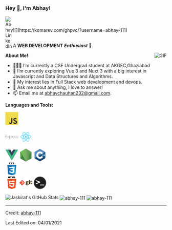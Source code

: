 <h3 title="hehehe"> Hey 👋, I'm Abhay!</h3>

<a href="https://www.linkedin.com/in/abhay-chauhan-851752199/">
  <img align="left" alt="Abhay LinkedIn" width="24px" src="https://cdn.jsdelivr.net/npm/simple-icons@v3/icons/linkedin.svg" />
</a>
<br></br>
![](https://komarev.com/ghpvc/?username=abhay-111)


<br />
<br />

A **WEB DEVELOPMENT** ***Enthusiast*** 🚀.
 

  <img align="right" alt="GIF" src="https://i.pinimg.com/originals/e4/26/70/e426702edf874b181aced1e2fa5c6cde.gif" />

**About Me!**

- 👨🏽‍💻 I’m currently a CSE Undergrad student at AKGEC,Ghaziabad
- 🌱 I’m currently exploring Vue 3 and Nuxt 3 with a big interest in Javascript and Data Structures and Algorithms. 
- 🤔 My interest lies in Full Stack web development and devops.
- 💬 Ask me about anything, I love to answer!
- 📫 Email me at [abhaychauhan232@gmail.com](mailto:abhaychauhan232@gmail.com).



**Languages and Tools:**  


<code><img height="40" src="https://raw.githubusercontent.com/github/explore/80688e429a7d4ef2fca1e82350fe8e3517d3494d/topics/javascript/javascript.png"></code>


<code><img height="40" src="https://raw.githubusercontent.com/github/explore/80688e429a7d4ef2fca1e82350fe8e3517d3494d/topics/express/express.png"></code>
<code><img height="40" src="https://raw.githubusercontent.com/github/explore/80688e429a7d4ef2fca1e82350fe8e3517d3494d/topics/react/react.png"></code>

<code><img height="40" src="https://raw.githubusercontent.com/github/explore/80688e429a7d4ef2fca1e82350fe8e3517d3494d/topics/vue/vue.png"></code>
<code><img height="40" src="https://raw.githubusercontent.com/github/explore/80688e429a7d4ef2fca1e82350fe8e3517d3494d/topics/nodejs/nodejs.png"></code>
<code><img height="40" src="https://raw.githubusercontent.com/github/explore/80688e429a7d4ef2fca1e82350fe8e3517d3494d/topics/cpp/cpp.png"></code>
<code>
<img src="https://raw.githubusercontent.com/devicons/devicon/master/icons/css3/css3-original-wordmark.svg" alt="css3" width="40" height="40"/></code>
<code>
<img src="https://raw.githubusercontent.com/devicons/devicon/master/icons/html5/html5-original-wordmark.svg" alt="html5" width="40" height="40"/></code>
<code><img height="40" src="https://raw.githubusercontent.com/github/explore/80688e429a7d4ef2fca1e82350fe8e3517d3494d/topics/git/git.png"></code>
<code><img height="40" src="https://raw.githubusercontent.com/github/explore/80688e429a7d4ef2fca1e82350fe8e3517d3494d/topics/terminal/terminal.png"></code>

<img src="https://github-readme-stats.vercel.app/api?username=abhay-111&show_icons=true&hide_border=true&count_private=true&theme=shades-of-purple&icon_color=fad000" alt="Jaskirat's GitHub Stats">
<img align="center" src="https://github-readme-streak-stats.herokuapp.com/?user=abhay-111&count_private=true&theme=radical" alt="abhay-111" />
<img align="center" width=500 src="https://github-readme-stats.vercel.app/api/top-langs/?username=abhay-111&count_private=true&theme=radical" alt="abhay-111" />

----
Credit: [abhay-111](https://github.com/abhay-111)

Last Edited on: 04/01/2021
